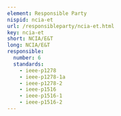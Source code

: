 ```yaml
---
element: Responsible Party
nispid: ncia-et
url: /responsibleparty/ncia-et.html
key: ncia-et
short: NCIA/E&T
long: NCIA/E&T
responsible:
  number: 6
  standards:
    - ieee-p1278
    - ieee-p1278-1a
    - ieee-p1278-2
    - ieee-p1516
    - ieee-p1516-1
    - ieee-p1516-2
---
```

